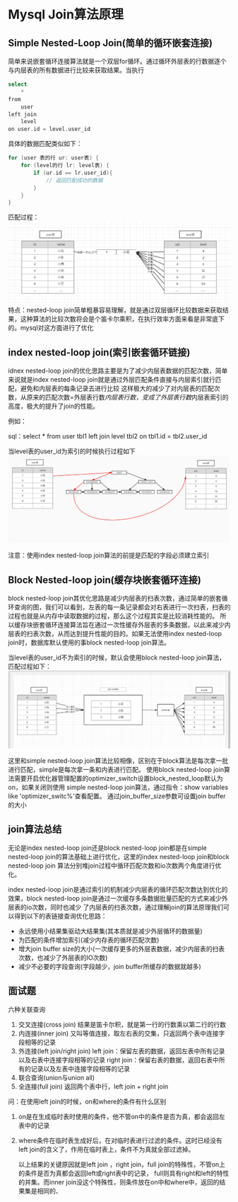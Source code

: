 # Mysql Join算法原理

## Simple Nested-Loop Join(简单的循环嵌套连接)
简单来说嵌套循环连接算法就是一个双层for循环。通过循环外层表的行数据逐个与内层表的所有数据进行比较来获取结果。当执行
```go
select
    * 
from
    user 
left join
    level 
on user.id = level.user_id
```
具体的数据匹配类似如下：
```go
for (user 表的行 ur: user表) {
	for (level的行 lr: level表) {
	    if (ur.id == lr.user_id){
		    // 返回匹配成功的数据	    
        }
    }
}
```
匹配过程：
![img.png](simple-loop-join.png)
特点：nested-loop join简单粗暴容易理解，就是通过双层循环比较数据来获取结果，这种算法的比较次数将会是个笛卡尔乘积，在执行效率方面来看是非常底下的。mysql对这方面进行了优化

## index nested-loop join(索引嵌套循环链接)
idnex nested-loop join的优化思路主要是为了减少内层表数据的匹配次数，简单来说就是index nested-loop join就是通过外层匹配条件直接与内层索引就行匹配，避免和内层表的每条记录去进行比较
这样极大的减少了对内层表的匹配次数，从原来的匹配次数=外层表行数*内层表行数，变成了外层表行数*内层表索引的高度，极大的提升了join的性能。

例如： 

sql：select * from user tbl1 left join level tbl2 on tbl1.id = tbl2.user_id

当level表的user_id为索引的时候执行过程如下
![avater](index-nested-loop-join.jpg)

注意：使用index nested-loop join算法的前提是匹配的字段必须建立索引

## Block Nested-loop join(缓存块嵌套循环连接)

block nested-loop join其优化思路是减少内层表的扫表次数，通过简单的嵌套循环查询的图，我们可以看到，左表的每一条记录都会对右表进行一次扫表，扫表的过程也就是从内存中读取数据的过程，那么这个过程其实是比较消耗性能的。
所以缓存块嵌套循环连接算法旨在通过一次性缓存外层表的多条数据，以此来减少内层表的扫表次数，从而达到提升性能的目的。如果无法使用index nested-loop join时，数据库默认使用的事block nested-loop join算法。


当level表的user_id不为索引的时候，默认会使用block nested-loop join算法，匹配过程如下：
![img.png](block-nested-loop-join.png)

这里和simple nested-loop join算法比较相像，区别在于block算法是每次拿一批进行匹配，simple是每次拿一条和内表进行匹配。
使用block nested-loop join算法需要开启优化器管理配置的optimizer_switch设置block_nested_loop默认为on，如果关闭则使用
simple nested-loop join算法，通过指令：show variables like 'optimizer_switc%'查看配置。 通过join_buffer_size参数可设置join buffer的大小


## join算法总结
无论是index nested-loop join还是block nested-loop join都是在simple nested-loop join的算法基础上进行优化，这里的index nested-loop join和block nested-loop join
算法分别堆join过程中循环匹配次数和io次数两个角度进行优化。

index nested-loop join是通过索引的机制减少内层表的循环匹配次数达到优化的效果，block nested-loop join是通过一次缓存多条数据批量匹配的方式来减少外层表的io次数，同时也减少
了内层表的扫表次数，通过理解join的算法原理我们可以得到以下的表链接查询优化思路：
* 永远使用小结果集驱动大结果集(其本质就是减少外层循环的数据量)
* 为匹配的条件增加索引(减少内存表的循环匹配次数)
* 增大join buffer size的大小(一次缓存更多的外层表数据，减少内层表的扫表次数，也减少了外层表的IO次数)
* 减少不必要的字段查询(字段越少，join buffer所缓存的数据就越多)



## 面试题
六种关联查询
1. 交叉连接(cross join)
   结果是笛卡尔积，就是第一行的行数乘以第二行的行数
2. 内连接(inner join)
   又叫等值连接，取左右表的交集，只返回两个表中连接字段相等的记录
3. 外连接(left join/right join)
   left join：保留左表的数据，返回左表中所有记录以及右表中连接字段相等的记录
   right join：保留右表的数据，返回右表中所有的记录以及左表中连接字段相等的记录
4. 联合查询(union与union all)
5. 全连接(full join)
   返回两个表中行，left join + right join

问：在使用left join的时候，on和where的条件有什么区别
1. on是在生成临时表时使用的条件，他不管on中的条件是否为真，都会返回左表中的记录
2. where条件在临时表生成好后，在对临时表进行过滤的条件。这时已经没有left join的含义了，作用在临时表上，条件不为真就全部过滤掉。

   以上结果的关键原因就是left join ，right join，full join的特殊性，不管on上的条件是否为真都会返回left或right表中的记录，
   full则具有right和left的特性的并集。而inner join没这个特殊性，则条件放在on中和where中，返回的结果集是相同的、

